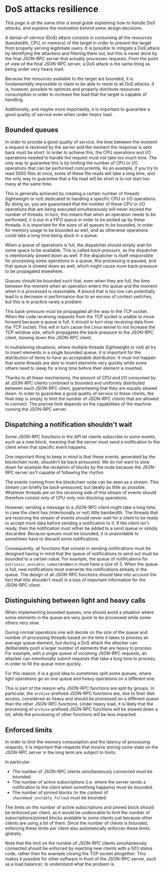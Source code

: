 # DoS attacks resilience

_This page is at the same time a small guide explaining how to handle DoS attacks, and explains the motivation behind some design decisions._

A denial-of-service (DoS) attack consists in consuming all the resources (bandwidth, CPU, or memory) of the target in order to prevent the target from properly serving legitimate users. It is possible to mitigate a DoS attack by identifying the attackers and filtering them out, but this is never done by the final JSON-RPC server that actually processes requests. From the point of view of the final JSON-RPC server, a DoS attack is the same thing as being under very heavy load.

Because the resources available to the target are bounded, it is fundamentally impossible to claim to be able to resist to all DoS attacks. It is, however, possible to optimize and properly distribute resources consumption in order to increase the load that the target is capable of handling.

Additionally, and maybe more importantly, it is important to guarantee a good quality of service even when under heavy load.

## Bounded queues

In order to provide a good quality of service, the time between the moment a request is received by the server and the moment the response is sent back must be short. In order to achieve this, the CPU operations and I/O operations needed to handle the request must not take too much time. The only way to guarantee this is by limiting the number of CPU or I/O operations that can be performed concurrently. As an example, if you try to read 5000 files at once, some of these file reads will take a long time, and the only way to guarantee that a file read will be short is to not start too many at the same time.

This is generally achieved by creating a certain number of threads (lightweight or not) dedicated to handling a specific CPU or I/O operations. By doing so, you are guaranteed that the number of these CPU or I/O operations that are being executed simultaneously will never exceed the number of threads. In turn, this means that when an operation needs to be performed, it is put in a FIFO queue in order to be picked up by these threads. It is important for the sizes of all queues to be bounded, in order for memory usage to be bounded as well, and as otherwise operations could take a long time being stuck in a queue.

When a queue of operations is full, the dispatcher should simply wait for some space to be available. This is called _back-pressure_, as the dispatcher is intentionally slowed down as well. If the dispatcher is itself responsible for processing some operations in a queue, this processing is paused, and that queue is slowed down as well, which might cause more back-pressure to be propagated elsewhere.

Queues should be bounded such that, even when they are full, the time between the moment when an operation enters the queue and the moment when it is processed is reasonable. A bound that is too low can potentially lead to a decrease in performance due to an excess of context switches, but this is in practice rarely a problem.

This back-pressure must be propagated all the way to the TCP socket. When the code receiving requests from the TCP socket is unable to move forward because a queue is full, it should in turn stop receiving data from the TCP socket. This will in turn cause the Linux kernel to not increase the TCP window size, which propagates the back-pressure to the JSON-RPC client, slowing down this JSON-RPC client.

In multiplexing situations, where multiple threads (lightweight or not) all try to insert elements in a single bounded queue, it is important for the distribution of items to have an acceptable distribution. It must not happen that some threads are able to insert elements very quickly while some others need to sleep for a long time before their element is inserted.

Thanks to all these mechanisms, the amount of CPU and I/O consumed by all JSON-RPC clients combined is bounded and uniformly distributed between each JSON-RPC client, guaranteeing that they are equally slowed down. In order to guarantee a good quality of service to these clients, the final step is simply to limit the number of JSON-RPC clients that are allowed to connect. The precise limit depends on the capabilities of the machine running the JSON-RPC server.

## Dispatching a notification shouldn't wait

Some JSON-RPC functions in the API let clients subscribe to some events, such as a new block, meaning that the server must send a notification to the client when that specific event happens.

One important thing to keep in mind is that these events, generated by the blockchain node, shouldn't be back-pressured. We do not want to slow down for example the reception of blocks by the node because the JSON-RPC server isn't capable of following the rhythm.

The events coming from the blockchain node can be seen as a stream. This stream can briefly be back-pressured, but ideally as little as possible. Whatever threads are on the receiving side of this stream of events should therefore consist only of CPU-only non-blocking operations.

However, sending a message to a JSON-RPC client might take a long time, in case the client has (intentionally or not) little bandwidth. The threads that are receiving the stream of events should never wait for a client to be ready to accept more data before sending a notification to it. If the client isn't ready, then the notification must either be added to a send queue or simply discarded. Because queues must be bounded, it is unavoidable to sometimes have to discard some notifications.

Consequently, all functions that consist in sending notifications must be designed having in mind that the queue of notifications to send out must be bounded to a certain value. For example, the queue of notifications for `extrinsic_unstable_submitAndWatch` must have a size of 3. When the queue is full, new notifications must overwrite the notifications already in the queue. The design of all JSON-RPC functions should take into account the fact that this shouldn't result in a loss of important information for the JSON-RPC client.

## Distinguishing between light and heavy calls

When implementing bounded queues, one should avoid a situation where some elements in the queue are very quick to be processed while some others very slow.

During normal operations one will decide on the size of the queue and number of processing threads based on the time it takes to process an average queue element, but during a DoS attack the attacker can deliberately push a larger number of elements that are heavy to process. For example, with a single queue of incoming JSON-RPC requests, an attacker can intentionally submit requests that take a long time to process, in order to fill the queue more quickly.

For this reason, it is a good idea to sometimes split some queues, where light operations go on one queue and heavy operations on a different one.

This is part of the reason why JSON-RPC functions are split by groups. In particular, the `archive`-prefixed JSON-RPC functions are, due to their disk access, considered as heavy and should be processed on a different queue than the other JSON-RPC functions. Under heavy load, it is likely that the processing of `archive`-prefixed JSON-RPC functions will be slowed down a lot, while the processing of other functions will be less impacted.

## Enforced limits

In order to limit the memory consumption and the latency of processing requests, it is important that requests that involve storing some state on the JSON-RPC server in the long term are subject to limits.

In particular:

- The number of JSON-RPC clients simultaneously connected must be bounded.
- The number of active subscriptions (i.e. where the server sends a notification to the client when something happens) must be bounded.
- The number of pinned blocks (in the context of `chainHead_unstable_follow`) must be bounded.

The limits on the number of active subscriptions and pinned block should be enforced per client, as it would be undesirable to limit the number of subscriptions/pinned blocks available to some clients just because other clients are using a lot of them. Since the number of clients is bounded, enforcing these limits per client also automatically enforces these limits globally.

Note that the limit on the number of JSON-RPC clients simultaneously connected should be enforced by rejecting new clients with a 503 status code, rather than for example closing the TCP socket altogether. This makes it possible for other software in front of the JSON-RPC server, such as a load balancer, to understand what the problem is.
